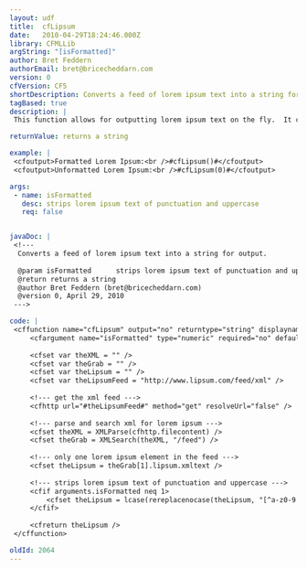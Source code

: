 ```yaml
---
layout: udf
title:  cfLipsum
date:   2010-04-29T18:24:46.000Z
library: CFMLLib
argString: "[isFormatted]"
author: Bret Feddern
authorEmail: bret@bricecheddarn.com
version: 0
cfVersion: CF5
shortDescription: Converts a feed of lorem ipsum text into a string for output.
tagBased: true
description: |
 This function allows for outputting lorem ipsum text on the fly.  It converts a feed of lorem ipsum text from Lipsum.com into a formatted or unformatted return string for output.

returnValue: returns a string

example: |
 <cfoutput>Formatted Lorem Ipsum:<br />#cfLipsum()#</cfoutput>
 <cfoutput>Unformatted Lorem Ipsum:<br />#cfLipsum(0)#</cfoutput>

args:
 - name: isFormatted
   desc: strips lorem ipsum text of punctuation and uppercase
   req: false


javaDoc: |
 <!---
  Converts a feed of lorem ipsum text into a string for output.
  
  @param isFormatted      strips lorem ipsum text of punctuation and uppercase (Optional)
  @return returns a string 
  @author Bret Feddern (bret@bricecheddarn.com) 
  @version 0, April 29, 2010 
 --->

code: |
 <cffunction name="cfLipsum" output="no" returntype="string" displayname="cfLipsum" hint="get a lorem ipsum string from lipsum.com">
     <cfargument name="isFormatted" type="numeric" required="no" default="1" />
 
     <cfset var theXML = "" />
     <cfset var theGrab = "" />
     <cfset var theLipsum = "" />
     <cfset var theLipsumFeed = "http://www.lipsum.com/feed/xml" />
     
     <!--- get the xml feed --->
     <cfhttp url="#theLipsumFeed#" method="get" resolveUrl="false" />
     
     <!--- parse and search xml for lorem ipsum --->
     <cfset theXML = XMLParse(cfhttp.filecontent) />
     <cfset theGrab = XMLSearch(theXML, "/feed") />
     
     <!--- only one lorem ipsum element in the feed --->
     <cfset theLipsum = theGrab[1].lipsum.xmltext />
     
     <!--- strips lorem ipsum text of punctuation and uppercase --->
     <cfif arguments.isFormatted neq 1>
         <cfset theLipsum = lcase(rereplacenocase(theLipsum, "[^a-z0-9 ]", "", "all")) />
     </cfif>
     
     <cfreturn theLipsum />
 </cffunction>

oldId: 2064
---
```


